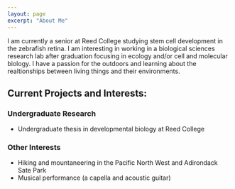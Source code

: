 ```yaml
---
layout: page
excerpt: "About Me"
---
```


I am currently a senior at Reed College studying stem cell development in the zebrafish retina. I am interesting in working in a biological sciences research lab after graduation focusing in ecology and/or cell and molecular biology. I have a passion for the outdoors and learning about the realtionships between living things and their environments.


## Current Projects and Interests:

### Undergraduate Research
- Undergraduate thesis in developmental biology at Reed College

### Other Interests
- Hiking and mountaneering in the Pacific North West and Adirondack Sate Park 
- Musical performance (a capella and acoustic guitar) 
